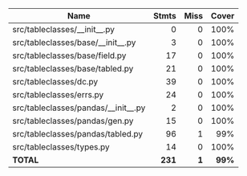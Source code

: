 | Name                                    |   Stmts |  Miss |   Cover |
| --------------------------------------- | ------: | ----: | ------: |
| src/tableclasses/\_\_init\_\_.py        |       0 |     0 |    100% |
| src/tableclasses/base/\_\_init\_\_.py   |       3 |     0 |    100% |
| src/tableclasses/base/field.py          |      17 |     0 |    100% |
| src/tableclasses/base/tabled.py         |      21 |     0 |    100% |
| src/tableclasses/dc.py                  |      39 |     0 |    100% |
| src/tableclasses/errs.py                |      24 |     0 |    100% |
| src/tableclasses/pandas/\_\_init\_\_.py |       2 |     0 |    100% |
| src/tableclasses/pandas/gen.py          |      15 |     0 |    100% |
| src/tableclasses/pandas/tabled.py       |      96 |     1 |     99% |
| src/tableclasses/types.py               |      14 |     0 |    100% |
| **TOTAL**                               | **231** | **1** | **99%** |
